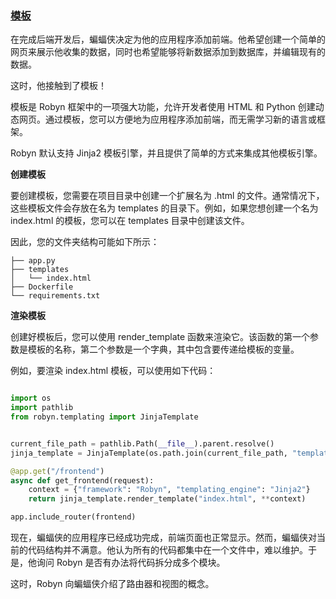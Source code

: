 ### [模板](https://robyn.tech/documentation/example_app/templates#templates)

在完成后端开发后，蝙蝠侠决定为他的应用程序添加前端。他希望创建一个简单的网页来展示他收集的数据，同时也希望能够将新数据添加到数据库，并编辑现有的数据。

这时，他接触到了模板！

模板是 Robyn 框架中的一项强大功能，允许开发者使用 HTML 和 Python 创建动态网页。通过模板，您可以方便地为应用程序添加前端，而无需学习新的语言或框架。

Robyn 默认支持 Jinja2 模板引擎，并且提供了简单的方式来集成其他模板引擎。

**创建模板**

要创建模板，您需要在项目目录中创建一个扩展名为 .html 的文件。通常情况下，这些模板文件会存放在名为 templates 的目录下。例如，如果您想创建一个名为 index.html 的模板，您可以在 templates 目录中创建该文件。

因此，您的文件夹结构可能如下所示：

```
├── app.py
├── templates
│   └── index.html
├── Dockerfile
└── requirements.txt

```

**渲染模板**

创建好模板后，您可以使用 render_template 函数来渲染它。该函数的第一个参数是模板的名称，第二个参数是一个字典，其中包含要传递给模板的变量。

例如，要渲染 index.html 模板，可以使用如下代码：

```python

import os
import pathlib
from robyn.templating import JinjaTemplate


current_file_path = pathlib.Path(__file__).parent.resolve()
jinja_template = JinjaTemplate(os.path.join(current_file_path, "templates"))

@app.get("/frontend")
async def get_frontend(request):
    context = {"framework": "Robyn", "templating_engine": "Jinja2"}
    return jinja_template.render_template("index.html", **context)

app.include_router(frontend)
```

现在，蝙蝠侠的应用程序已经成功完成，前端页面也正常显示。然而，蝙蝠侠对当前的代码结构并不满意。他认为所有的代码都集中在一个文件中，难以维护。于是，他询问 Robyn 是否有办法将代码拆分成多个模块。

这时，Robyn 向蝙蝠侠介绍了路由器和视图的概念。
